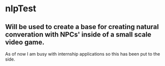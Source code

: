 # nlpTest
## Will be used to create a base for creating natural converation with NPCs' inside of a small scale video game.
As of now I am busy with internship applications so this has been put to the side. 

